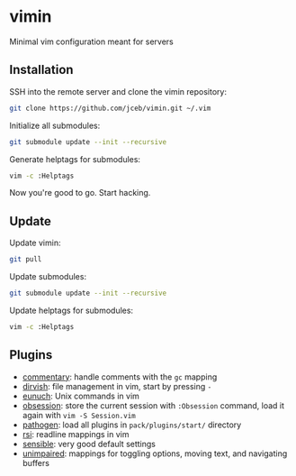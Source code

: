 # vimin
Minimal vim configuration meant for servers

## Installation

SSH into the remote server and clone the vimin repository:

```bash
git clone https://github.com/jceb/vimin.git ~/.vim
```

Initialize all submodules:

```bash
git submodule update --init --recursive
```

Generate helptags for submodules:

```bash
vim -c :Helptags
```

Now you're good to go.  Start hacking.

## Update

Update vimin:

```bash
git pull
```

Update submodules:

```bash
git submodule update --init --recursive
```

Update helptags for submodules:

```bash
vim -c :Helptags
```

## Plugins

- [commentary](https://github.com/tpope/vim-commentary): handle comments with the `gc` mapping
- [dirvish](https://github.com/tpope/vim-unimpaired): file management in vim, start by pressing `-`
- [eunuch](https://github.com/tpope/vim-eunuch): Unix commands in vim
- [obsession](https://github.com/tpope/vim-obsession): store the current session with `:Obsession` command, load it again with `vim -S Session.vim`
- [pathogen](https://github.com/tpope/vim-pathogen): load all plugins in `pack/plugins/start/` directory
- [rsi](https://github.com/tpope/vim-rsi): readline mappings in vim
- [sensible](https://github.com/tpope/vim-sensible): very good default settings
- [unimpaired](https://github.com/tpope/vim-unimpaired): mappings for toggling options, moving text, and navigating buffers
